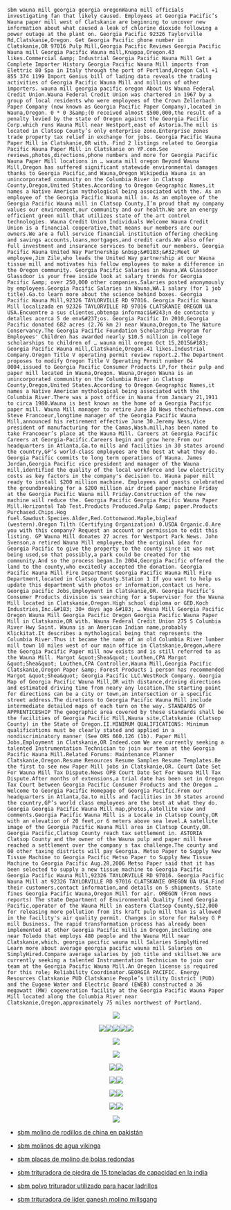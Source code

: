 
```
sbm wauna mill georgia georgia oregonWauna mill officials investigating fan that likely caused. Employees at Georgia Pacific’s Wauna paper mill west of Clatskanie are beginning to uncover new information about what caused a leak of chlorine dioxide following a power outage at the plant on. Georgia Pacific 92326 Taylorville Rd,Clatskanie,Oregon. Get Georgia Pacific phone number in Clatskanie,OR 97016 Pulp Mill,Georgia Pacific Reviews Georgia Pacific Wauna mill Georgia Pacific Wauna mill,Knappa,Oregon.43 likes.Commercial &amp; Industrial Georgia Pacific Wauna Mill Get a Complete Importer History Georgia Pacific Wauna Mill imports from Elettric 80 Spa in Italy through the port of Portland,Oregon Call +1 855 374 1199 Import Genius bill of lading data reveals the trading activities of Georgia Pacific Wauna Mill and millions of other importers. wauna mill georgia pacific oregon About Us Wauna Federal Credit Union.Wauna Federal Credit Union was chartered in 1967 by a group of local residents who were employees of the Crown Zellerbach Paper Company (now known as Georgia Pacific Paper Company),located in Wauna,Oregon. 0 * 0 3&amp;(0 received almost $500,000,the result of a penalty levied by the state of Oregon against the Georgia Pacific Corp.which runs Wauna Mill near Westport,east of Astoria.The mill is located in Clatsop County’s only enterprise zone.Enterprise zones trade property tax relief in exchange for jobs. Georgia Pacific Wauna Paper Mill in Clatskanie,OR with. Find 2 listings related to Georgia Pacific Wauna Paper Mill in Clatskanie on YP.com.See reviews,photos,directions,phone numbers and more for Georgia Pacific Wauna Paper Mill locations in … wauna mill oregon Beyond Wauna Mill,Oregon has suffered significant statewide environmental damages thanks to Georgia Pacific,and Wauna,Oregon Wikipedia Wauna is an unincorporated community on the Columbia River in Clatsop County,Oregon,United States.According to Oregon Geographic Names,it names a Native American mythological being associated with the. As an employee of the Georgia Pacific Wauna mill in. As an employee of the Georgia Pacific Wauna mill in Clatsop County,I’m proud that my company values our environment,our community and our health.We are an energy efficient green mill that utilizes state of the art control technologies. Wauna Credit Union Individuals Welcome Wauna Credit Union is a financial cooperative,that means our members are our owners.We are a full service financial institution offering checking and savings accounts,loans,mortgages,and credit cards.We also offer full investment and insurance services to benefit our members. Georgia Pacific Wauna United Way Partnership &nbsp;&#0183;&#32;Meet GP employee,Jim Zile,who leads the United Way partnership at our Wauna tissue mill and motivates his fellow employees to make a difference in the Oregon community. Georgia Pacific Salaries in Wauna,WA Glassdoor Glassdoor is your free inside look at salary trends for Georgia Pacific &amp; over 250,000 other companies.Salaries posted anonymously by employees.Georgia Pacific Salaries in Wauna,WA.1 salary (for 1 job title).Ga.to learn more about the science behind boxes. Georgia Pacific Wauna Mill,92326 TAYLORVILLE RD 97016. Georgia Pacific Wauna Mill localizada en 92326 TAYLORVILLE RD 97016 CLATSKANIE OREGON UA USA.Encuentre a sus clientes,obtenga informaci&#243;n de contacto y detalles acerca 5 de env&#237;os. Georgia Pacific In 2010,Georgia Pacific donated 682 acres (2.76 km 2) near Wauna,Oregon,to The Nature Conservancy.The Georgia Pacific Foundation Scholarship Program for Employees' Children has awarded nearly $10.5 million in college scholarships to children of … wauna mill oregon Oct 15,2015&#183; Georgia Pacific Wauna mill,Clatskanie,Oregon.41 likes.Industrial Company.Oregon Title V operating permit review report.2.The Department proposes to modify Oregon Title V Operating Permit number 04 0004,issued to Georgia Pacific Consumer Products LP,for their pulp and paper mill located in Wauna,Oregon. Wauna,Oregon Wauna is an unincorporated community on the Columbia River in Clatsop County,Oregon,United States.According to Oregon Geographic Names,it names a Native American mythological being associated with the Columbia River.There was a post office in Wauna from January 21,1911 to circa 1980.Wauna is best known as the home of a Georgia Pacific paper mill. Wauna Mill manager to retire June 30 News thechiefnews.com Steve Francoeur,longtime manager of the Georgia Pacific Wauna Mill,announced his retirement effective June 30.Jeremy Ness,Vice president of manufacturing for the Camas,Wash.mill,has been named to take Francoeur’s place at the Wauna Mill. Careers at Georgia Pacific Careers at Georgia‐Pacific.Careers begin and grow here.From our headquarters in Atlanta,Ga.to mills and facilities in 30 states around the country,GP’s world‐class employees are the best at what they do. Georgia Pacific commits to long term operations of Wauna. James Jordan,Georgia Pacific vice president and manager of the Wauna mill,identified the quality of the local workforce and low electricity costs as key factors in the company's decision to. Wauna paper mill ready to install $200 million machine. Employees and guests celebrated the groundbreaking for a $200 million air dried paper machine Friday at the Georgia Pacific Wauna mill Friday.Construction of the new machine will reduce the. Georgia Pacific Georgia Pacific Wauna Paper Mill.Horizontal Tab Test.Products Produced.Pulp &amp; paper.Products Purchased.Chips.Hog fuel.Sawdust.Species.Alder,Red.Cottonwood.Maple,bigleaf (western).Oregon Tilth (Certifying Organization) 0.USDA Organic.0.Are you with this company? Request an account or permission to edit this listing. GP Wauna Mill donates 27 acres for Westport Park News. John Svenson,a retired Wauna Mill employee,had the original idea for Georgia Pacific to give the property to the county since it was not being used,so that possibly,a park could be created for the community.And so the process began.In 2004,Georgia Pacific offered the land to the county,who excitedly accepted the donation. Georgia Pacific Wauna Mill Fire Department Georgia Pacific Wauna Mill Fire Department,located in Clatsop County.Station 1 If you want to help us update this department with photos or information,contact us here. Georgia pacific Jobs,Employment in Clatskanie,OR. Georgia Pacific’s Consumer Products division is searching for a Supervisor for the Wauna Mill located in Clatskanie,Oregon.High school diploma or GED.Koch Industries,Inc.&#183; 30+ days ago &#183; … Wauna Mill Georgia Pacific Oregon Wauna Mill Georgia Pacific Oregon Georgia Pacific Wauna Paper Mill in Clatskanie,OR with. Wauna Federal Credit Union 275 S Columbia River Hwy Saint. Wauna is an American Indian name,probably Klickitat.It describes a mythological being that represents the Columbia River.Thus it became the name of an old Columbia River lumber mill town 10 miles west of our main office in Clatskanie,Oregon,where the Georgia Pacific Paper mill now exists and is still referred to as the Wauna Mill. Margot &quot;Shea&quot; Louthen,CPA Margot &quot;Shea&quot; Louthen,CPA Controller,Wauna Mill,Georgia Pacific Clatskanie,Oregon Paper &amp; Forest Products 1 person has recommended Margot &quot;Shea&quot; Georgia Pacific LLC.WestRock Company. Georgia Map of Georgia Pacific Wauna Mill,OR with distance,driving directions and estimated driving time from neary any location.The starting point for directions can be a city or town,an intersection or a specific street address.The diretions to Georgia Pacific Wauna Mill include intermediate detailed maps of each turn on the way. STANDARDS OF APPRENTICESHIP The geographic area covered by these standards shall be the facilities of Georgia Pacific Mill,Wauna site,Clatskanie (Clatsop County) in the State of Oregon.II.MINIMUM QUALIFICATIONS: Minimum qualifications must be clearly stated and applied in a nondiscriminatory manner (See ORS 660.126 (1b). Paper Mill Jobs,Employment in Clatskanie,OR Indeed.com We are currently seeking a talented Instrumentation Technician to join our team at the Georgia Pacific Wauna Mill.Related Forums: Maintenance Planner Clatskanie,Oregon.Resume Resources Resume Samples Resume Templates.Be the first to see new Paper Mill jobs in Clatskanie,OR. Court Date Set For Wauna Mill Tax Dispute.News OPB Court Date Set For Wauna Mill Tax Dispute.After months of extensions,a trial date has been set in Oregon Tax Court between Georgia Pacific Consumer Products and the Oregon … Welcome to Georgia Pacific Homepage of Georgia Pacific.From our headquarters in Atlanta,Ga.to mills and facilities in 30 states around the country,GP’s world class employees are the best at what they do. Georgia Georgia Pacific Wauna Mill map,photos,satellite view and comments.Georgia Pacific Wauna Mill is a Locale in Clatsop County,OR with an elevation of 20 feet,or 6 meters above sea level.A satellite image of the Georgia Pacific Wauna Mill area in Clatsop County,OR. Georgia Pacific,Clatsop County reach tax settlement in. ASTORIA Clatsop County and the owner of the Wauna pulp and paper mill have reached a settlement over the company s tax challenge.The county and 60 other taxing districts will pay Georgia. Metso Paper to Supply New Tissue Machine to Georgia Pacific Metso Paper to Supply New Tissue Machine to Georgia Pacific Aug.28,2006 Metso Paper said that it has been selected to supply a new tissue machine to Georgia Pacific Georgia Pacific Wauna Mill,92326 TAYLORVILLE RD 97016. Georgia Pacific Wauna Mill at 92326 TAYLORVILLE RD 97016 CLATSKANIE OREGON UA USA.Find their customers,contact information,and details on 5 shipments. State fines Georgia Pacific Wauna,Oregon Mill for air. OREGON (From news reports) The state Department of Environmental Quality fined Georgia Pacific,operator of the Wauna Mill in eastern Clatsop County,$12,000 for releasing more pollution from its kraft pulp mill than is allowed in the facility's air quality permit. Changes in store for Halsey G P mill Business. The rapid transformation process has already been implemented at other Georgia Pacific mills in Oregon,including one near Toledo that employs 480 people and the Wauna Mill near Clatskanie,which. georgia pacific wauna mill Salaries SimplyHired Learn more about average georgia pacific wauna mill Salaries on SimplyHired.Compare average salaries by job title and skillset.We are currently seeking a talented Instrumentation Technician to join our team at the Georgia Pacific Wauna Mill.An Oregon license is required for this role; Reliability Coordinator.GEORGIA PACIFIC. Energy Resources Clatskanie PUD Clatskanie People’s Utility District (PUD) and the Eugene Water and Electric Board (EWEB) constructed a 36 megawatt (MW) cogeneration facility at the Georgia Pacific Wauna Paper Mill located along the Columbia River near Clatskanie,Oregon,approximately 75 miles northwest of Portland. 
```

<div align="center">

<a href="https://es-crusher.shibang-china.com/github&k=sbm+wauna+mill+georgia+georgia+oregon"><img src="https://static.shibang-china.com/es/crusher/logo.jpg"></a>

<a href="https://es-crusher.shibang-china.com/github&k=sbm+wauna+mill+georgia+georgia+oregon"><img src="https://static.shibang-china.com/es/crusher/index.jpg"></a><a href="https://es-crusher.shibang-china.com/material.htmlgithub&k=sbm+wauna+mill+georgia+georgia+oregon"><img src="https://static.shibang-china.com/es/crusher/material.jpg"></a><a href="https://es-crusher.shibang-china.com/application.htmlgithub&k=sbm+wauna+mill+georgia+georgia+oregon"><img src="https://static.shibang-china.com/es/crusher/application.jpg"></a><a href="https://es-crusher.shibang-china.com/aboutus.htmlgithub&k=sbm+wauna+mill+georgia+georgia+oregon"><img src="https://static.shibang-china.com/es/crusher/aboutus.jpg"></a><a href="https://es-crusher.shibang-china.com/contact.htmlgithub&k=sbm+wauna+mill+georgia+georgia+oregon"><img src="https://static.shibang-china.com/es/crusher/contact.jpg"></a>

<a href="https://es-crusher.shibang-china.com/github&k=sbm+wauna+mill+georgia+georgia+oregon"><img src="https://static.shibang-china.com/es/crusher/banner.jpg"></a>

<a href="https://swt.shibang-china.com/github&k=sbm+wauna+mill+georgia+georgia+oregon"><img src="https://static.shibang-china.com/es/crusher/text.jpg"></a>

<a href="https://swt.shibang-china.com/github&k=sbm+wauna+mill+georgia+georgia+oregon"><img src="https://static.shibang-china.com/es/crusher/chat.jpg"></a><a href="https://es-crusher.shibang-china.com/contact.htmlgithub&k=sbm+wauna+mill+georgia+georgia+oregon"><img src="https://static.shibang-china.com/es/crusher/message.jpg"></a>

<a href="https://es-crusher.shibang-china.com/products/pe.htmlgithub&k=sbm+wauna+mill+georgia+georgia+oregon"><img src="https://static.shibang-china.com/es/crusher/pe.jpg"></a><a href="https://es-crusher.shibang-china.com/products/pf.htmlgithub&k=sbm+wauna+mill+georgia+georgia+oregon"><img src="https://static.shibang-china.com/es/crusher/pf.jpg"></a>

<a href="https://es-crusher.shibang-china.com/products/hpt.htmlgithub&k=sbm+wauna+mill+georgia+georgia+oregon"><img src="https://static.shibang-china.com/es/crusher/hpt.jpg"></a><a href="https://es-crusher.shibang-china.com/products/vsi.htmlgithub&k=sbm+wauna+mill+georgia+georgia+oregon"><img src="https://static.shibang-china.com/es/crusher/vsi.jpg"></a>

<a href="https://es-crusher.shibang-china.com/products/klv.htmlgithub&k=sbm+wauna+mill+georgia+georgia+oregon"><img src="https://static.shibang-china.com/es/crusher/klv.jpg"></a><a href="https://es-crusher.shibang-china.com/products/portable.htmlgithub&k=sbm+wauna+mill+georgia+georgia+oregon"><img src="https://static.shibang-china.com/es/crusher/portable.jpg"></a>

<a href="https://swt.shibang-china.com/github&k=sbm+wauna+mill+georgia+georgia+oregon"><img src="https://static.shibang-china.com/es/crusher/case.jpg"></a>

</div>


* [sbm molino de rodillos de china en pakistán](sbm%20molino%20de%20rodillos%20de%20china%20en%20pakist%C3%A1n.md)

* [sbm molinos de agua vikinga](sbm%20molinos%20de%20agua%20vikinga.md)

* [sbm placas de molino de bolas redondas](sbm%20placas%20de%20molino%20de%20bolas%20redondas.md)

* [sbm trituradora de piedra de 15 toneladas de capacidad en la india](sbm%20trituradora%20de%20piedra%20de%2015%20toneladas%20de%20capacidad%20en%20la%20india.md)

* [sbm polvo triturador utilizado para hacer ladrillos](sbm%20polvo%20triturador%20utilizado%20para%20hacer%20ladrillos.md)

* [sbm trituradora de líder ganesh molino millsgang](sbm%20trituradora%20de%20l%C3%ADder%20ganesh%20molino%20millsgang.md)